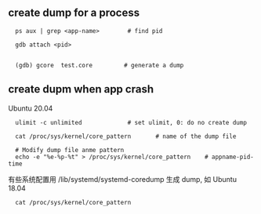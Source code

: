 
## create dump for a process
```
  ps aux | grep <app-name>        # find pid

  gdb attach <pid>


  (gdb) gcore  test.core         # generate a dump
```  



## create dupm when app crash
Ubuntu 20.04
```
  ulimit -c unlimited             # set ulimit, 0: do no create dump

  cat /proc/sys/kernel/core_pattern       # name of the dump file

  # Modify dump file anme pattern
  echo -e "%e-%p-%t" > /proc/sys/kernel/core_pattern    # appname-pid-time
```

有些系统配置用 /lib/systemd/systemd-coredump 生成 dump, 如 Ubuntu 18.04
```
  cat /proc/sys/kernel/core_pattern  
```






